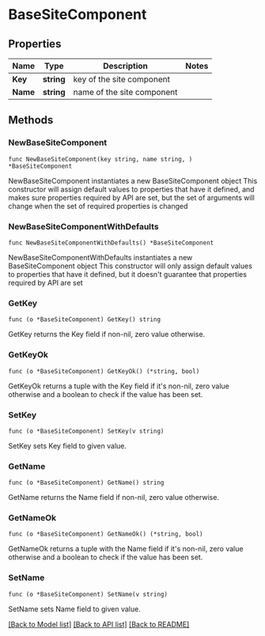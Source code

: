 # BaseSiteComponent

## Properties

Name | Type | Description | Notes
------------ | ------------- | ------------- | -------------
**Key** | **string** | key of the site component | 
**Name** | **string** | name of the site component | 

## Methods

### NewBaseSiteComponent

`func NewBaseSiteComponent(key string, name string, ) *BaseSiteComponent`

NewBaseSiteComponent instantiates a new BaseSiteComponent object
This constructor will assign default values to properties that have it defined,
and makes sure properties required by API are set, but the set of arguments
will change when the set of required properties is changed

### NewBaseSiteComponentWithDefaults

`func NewBaseSiteComponentWithDefaults() *BaseSiteComponent`

NewBaseSiteComponentWithDefaults instantiates a new BaseSiteComponent object
This constructor will only assign default values to properties that have it defined,
but it doesn't guarantee that properties required by API are set

### GetKey

`func (o *BaseSiteComponent) GetKey() string`

GetKey returns the Key field if non-nil, zero value otherwise.

### GetKeyOk

`func (o *BaseSiteComponent) GetKeyOk() (*string, bool)`

GetKeyOk returns a tuple with the Key field if it's non-nil, zero value otherwise
and a boolean to check if the value has been set.

### SetKey

`func (o *BaseSiteComponent) SetKey(v string)`

SetKey sets Key field to given value.


### GetName

`func (o *BaseSiteComponent) GetName() string`

GetName returns the Name field if non-nil, zero value otherwise.

### GetNameOk

`func (o *BaseSiteComponent) GetNameOk() (*string, bool)`

GetNameOk returns a tuple with the Name field if it's non-nil, zero value otherwise
and a boolean to check if the value has been set.

### SetName

`func (o *BaseSiteComponent) SetName(v string)`

SetName sets Name field to given value.



[[Back to Model list]](../README.md#documentation-for-models) [[Back to API list]](../README.md#documentation-for-api-endpoints) [[Back to README]](../README.md)


